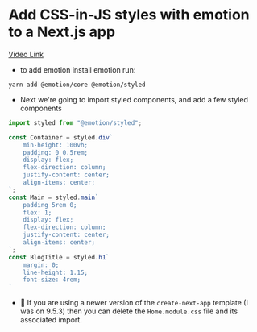 # Add CSS-in-JS styles with emotion to a Next.js app

[Video Link](https://egghead.io/lessons/next-js-add-css-in-js-styles-with-emotion-to-a-next-js-app?pl=build-a-blog-with-next-js-typescript-emotion-and-netlify-adcc)

-   to add emotion install emotion run:

```terminal
yarn add @emotion/core @emotion/styled
```

-   Next we're going to import styled components, and add a few styled components

```js
import styled from "@emotion/styled";

const Container = styled.div`
    min-height: 100vh;
    padding: 0 0.5rem;
    display: flex;
    flex-direction: column;
    justify-content: center;
    align-items: center;
`;
const Main = styled.main`
    padding 5rem 0;
    flex: 1;
    display: flex;
    flex-direction: column;
    justify-content: center;
    align-items: center;
`;
const BlogTitle = styled.h1`
    margin: 0;
    line-height: 1.15;
    font-size: 4rem;
`
```

-   📝 If you are using a newer version of the `create-next-app` template (I was on 9.5.3) then you can delete the `Home.module.css` file and its associated import.
